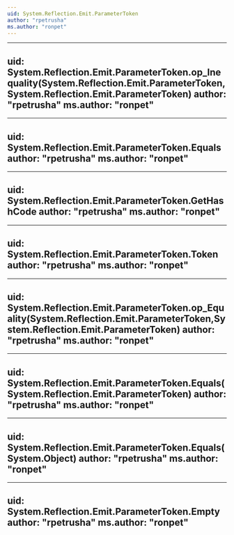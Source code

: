 ```yaml
---
uid: System.Reflection.Emit.ParameterToken
author: "rpetrusha"
ms.author: "ronpet"
---
```


---
uid: System.Reflection.Emit.ParameterToken.op_Inequality(System.Reflection.Emit.ParameterToken,System.Reflection.Emit.ParameterToken)
author: "rpetrusha"
ms.author: "ronpet"
---

---
uid: System.Reflection.Emit.ParameterToken.Equals
author: "rpetrusha"
ms.author: "ronpet"
---

---
uid: System.Reflection.Emit.ParameterToken.GetHashCode
author: "rpetrusha"
ms.author: "ronpet"
---

---
uid: System.Reflection.Emit.ParameterToken.Token
author: "rpetrusha"
ms.author: "ronpet"
---

---
uid: System.Reflection.Emit.ParameterToken.op_Equality(System.Reflection.Emit.ParameterToken,System.Reflection.Emit.ParameterToken)
author: "rpetrusha"
ms.author: "ronpet"
---

---
uid: System.Reflection.Emit.ParameterToken.Equals(System.Reflection.Emit.ParameterToken)
author: "rpetrusha"
ms.author: "ronpet"
---

---
uid: System.Reflection.Emit.ParameterToken.Equals(System.Object)
author: "rpetrusha"
ms.author: "ronpet"
---

---
uid: System.Reflection.Emit.ParameterToken.Empty
author: "rpetrusha"
ms.author: "ronpet"
---
